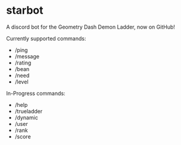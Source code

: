 # starbot
A discord bot for the Geometry Dash Demon Ladder, now on GitHub!

Currently supported commands:
- /ping
- /message
- /rating
- /bean
- /need
- /level

In-Progress commands:
- /help
- /trueladder
- /dynamic
- /user
- /rank
- /score